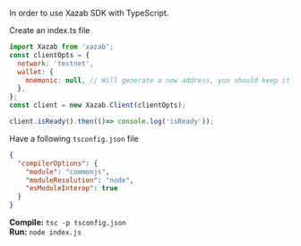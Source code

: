 In order to use Xazab SDK with TypeScript.    

Create an index.ts file  

```js
import Xazab from 'xazab';
const clientOpts = {
  network: 'testnet',
  wallet: {
    mnemonic: null, // Will generate a new address, you should keep it.
  },
};
const client = new Xazab.Client(clientOpts);

client.isReady().then(()=> console.log('isReady'));
```

Have a following `tsconfig.json` file

```json
{
  "compilerOptions": {
    "module": "commonjs",
    "moduleResolution": "node",
    "esModuleInterop": true
  }
}
```

**Compile:** `tsc -p tsconfig.json`  
**Run:** `node index.js`  
